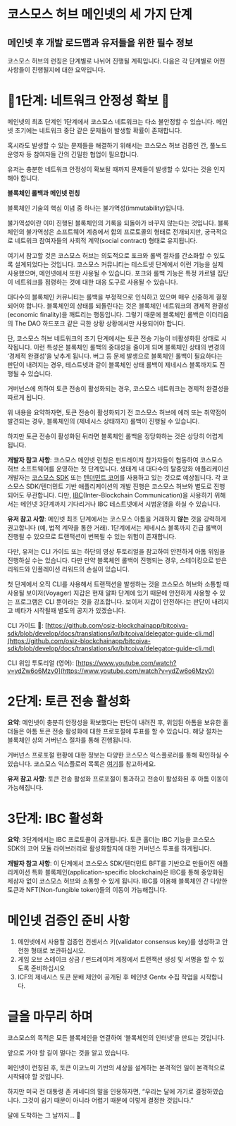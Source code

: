 # 코스모스 허브 메인넷의 세 가지 단계
## 메인넷 후 개발 로드맵과 유저들을 위한 필수 정보

코스모스 허브의 런칭은 단계별로 나뉘어 진행될 계획입니다. 다음은 각 단계별로 어떤 사항들이 진행될지에 대한 요약입니다.

# 🚨1단계: 네트워크 안정성 확보 🚨

메인넷의 최초 단계인 1단계에서 코스모스 네트워크는 다소 불안정할 수 있습니다. 메인넷 초기에는 네트워크 중단 같은 문제들이 발생할 확률이 존재합니다.

혹시라도 발생할 수 있는 문제들을 해결하기 위해서는 코스모스 허브 검증인 간, 풀노드 운영자 등 참여자들 간의 긴밀한 협업이 필요합니다.

유저는 충분한 네트워크 안정성이 확보될 때까지 문제들이 발생할 수 있다는 것을 인지해야 합니다.

**블록체인 롤백과 메인넷 런칭**

블록체인 기술의 핵심 이념 중 하나는 불가역성(immutability)입니다.

불가역성이란 이미 진행된 블록체인의 기록을 되돌아가 바꾸지 않는다는 것입니다. 블록체인의 불가역성은 소프트웨어 계층에서 합의 프로토콜의 형태로 전개되지만, 궁극적으로 네트워크 참여자들의 사회적 계약(social contract) 형태로 유지됩니다.

여기서 참고할 것은 코스모스 허브는 의도적으로 포크와 롤백 절차를 간소화할 수 있도록 설계되었다는 것입니다. 코스모스 커뮤니티는 테스트넷 단계에서 이런 기능을 실제 사용했으며, 메인넷에서 또한 사용될 수 있습니다. 포크와 롤백 기능은 특정 카르텔 집단이 네트워크를 점령하는 것에 대한 대응 도구로 사용될 수 있습니다.

대다수의 블록체인 커뮤니티는 롤백을 부정적으로 인식하고 있으며 매우 신중하게 결정되어야 합니다. 블록체인의 상태를 되돌린다는 것은 블록체인 네트워크의 경제적 완결성(economic finality)을 깨트리는 행동입니다. 그렇기 때문에 블록체인 롤백은 이더리움의 The DAO 하드포크 같은 극한 상황 상황에서만 사용되어야 합니다.

단, 코스모스 허브 네트워크의 초기 단계에서는 토큰 전송 기능이 비활성화된 상태로 시작됩니다. 이런 특성은 블록체인 롤백의 중대성을 줄이게 되며 블록체인 상태의 변경의 ‘경제적 완결성’을 낮추게 됩니다. 버그 등 문제 발생으로 블록체인 롤백이 필요하다는 판단이 내려지는 경우, 테스트넷과 같이 블록체인 상태 롤백이 제네시스 블록까지도 진행될 수 있습니다.

거버넌스에 의하여 토큰 전송이 활성화되는 경우, 코스모스 네트워크는 경제적 완결성을 따르게 됩니다.

위 내용을 요약하자면, 토큰 전송이 활성화되기 전 코스모스 허브에 에러 또는 취약점이 발견되는 경우, 블록체인의 (제네시스 상태까지) 롤백이 진행될 수 있습니다.

하지만 토큰 전송이 활성화된 뒤라면 블록체인 롤백을 정당화하는 것은 상당히 어렵게 됩니다.

**개발자 참고 사항**: 코스모스 메인넷 런칭은 펀드레이저 참가자들이 협동하여 코스모스 허브 소프트웨어를 운영하는 첫 단계입니다. 생태계 내 대다수의 탈중앙화 애플리케이션 개발자는 [코스모스 SDK](https://cosmos.network/docs/) 또는 [텐더민트 코어](https://tendermint.com/docs/)를 사용하고 있는 것으로 예상됩니다. 각 코스모스 SDK/텐더민트 기반 애플리케이션의 개발 진행은 코스모스 허브와 별도로 진행되어도 무관합니다. 다만, [IBC](https://blog.cosmos.network/developer-deep-dive-cosmos-ibc-5855aaf183fe)(Inter-Blockchain Communication)을 사용하기 위해서는 메인넷 3단계까지 기다리거나 IBC 테스트넷에서 시범운영을 하실 수 있습니다.

**유저 참고 사항**: 메인넷 최초 단계에서는 코스모스 아톰을 거래하지 **않는** 것을 강력하게 권고합니다 (예, 법적 계약을 통한 거래). 1단계에서는 제네시스 블록까지 긴급 롤백이 진행될 수 있으므로 트랜잭션이 번복될 수 있는 위험이 존재합니다.

다만, 유저는 CLI 가이드 또는 하단의 영상 투토리얼을 참고하여 안전하게 아톰 위임을 진행하실 수는 있습니다. 다만 만약 블록체인 롤백이 진행되는 경우, 스테이킹으로 받은 리워드와 인플레이션 리워드의 손실이 있습니다.

첫 단계에서 오직 CLI를 사용해서 트랜잭션을 발생하는 것을 코스모스 허브와 소통할 때 사용될 보이저(Voyager) 지갑은 현재 알파 단계에 있기 때문에 안전하게 사용할 수 있는 프로그램은 CLI 뿐이라는 것을 강조합니다. 보이저 지갑이 안전하다는 판단이 내려지고 베타가 시작될때 별도의 공지가 있겠습니다.

CLI 가이드 🔗: [https://github.com/osiz-blockchainapp/bitcoiva-sdk/blob/develop/docs/translations/kr/bitcoiva/delegator-guide-cli.md](https://github.com/osiz-blockchainapp/bitcoiva-sdk/blob/develop/docs/translations/kr/bitcoiva/delegator-guide-cli.md)

CLI 위임 투토리얼 (영어): [https://www.youtube.com/watch?v=ydZw6o6Mzy0](https://www.youtube.com/watch?v=ydZw6o6Mzy0)

# 2단계: 토큰 전송 활성화

**요약**: 메인넷이 충분히 안정성을 확보했다는 판단이 내려진 후, 위임된 아톰을 보유한 홀더들은 아톰 토큰 전송 활성화에 대한 프로포절에 투표를 할 수 있습니다. 해당 절차는 블록체인 상의 거버넌스 절차를 통해 진행됩니다.

거버넌스 프로포절 현황에 대한 정보는 다양한 코스모스 익스플로러를 통해 확인하실 수 있습니다. 코스모스 익스플로러 목록은 [여기](https://cosmos.network/launch)를 참고하세요.

**유저 참고 사항**: 토큰 전송 활성화 프로포절이 통과하고 전송이 활성화된 후 아톰 이동이 가능해집니다.

# 3단계: IBC 활성화

**요약**: 3단계에서는 IBC 프로토콜이 공개됩니다. 토큰 홀더는 IBC 기능을 코스모스 SDK의 코어 모듈 라이브러리로 활성화할지에 대한 거버넌스 투표를 하게됩니다.

**개발자 참고 사항**: 이 단계에서 코스모스 SDK/텐더민트 BFT를 기반으로 만들어진 애플리케이션 특화 블록체인(application-specific blockchain)은 IBC를 통해 중앙화된 제삼자 없이 코스모스 허브와 소통할 수 있게 됩니다. IBC를 이용해 블록체인 간 다양한 토큰과 NFT(Non-fungible token)들의 이동이 가능해집니다.

# 메인넷 검증인 준비 사항

1. 메인넷에서 사용할 검증인 컨센서스 키(validator consensus key)를 생성하고 안전한 형태로 보관하십시오.
2. 게임 오브 스테이크 상금 / 펀드레이저 계정에서 트랜잭션 생성 및 서명을 할 수 있도록 준비하십시오
3. ICF의 제네시스 토큰 분배 제안이 공개된 후 메인넷 Gentx 수집 작업을 시작합니다.

# 글을 마무리 하며

코스모스의 목적은 모든 블록체인을 연결하여 ‘블록체인의 인터넷’을 만드는 것입니다.

앞으로 가야 할 길이 멀다는 것을 알고 있습니다.

메인넷이 런칭된 후, 토큰 이코노미 기반의 세상을 설계하는 본격적인 일이 본격적으로 시작돼야 할 것입니다.

하지만 미국 전 대통령 존 케네디의 말을 인용하자면, “우리는 달에 가기로 결정하였습니다. 그것이 쉽기 때문이 아니라 어렵기 때문에 이렇게 결정한 것입니다.”

달에 도착하는 그 날까지… 🚀
